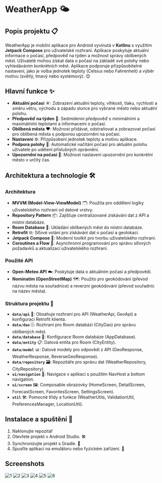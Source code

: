 # WeatherApp 🌤️

## Popis projektu 📋

WeatherApp je mobilní aplikace pro Android vyvinutá v **Kotlinu** s využitím **Jetpack Compose** pro uživatelské rozhraní. Aplikace poskytuje aktuální informace o počasí, předpověď na týden a možnost správy oblíbených měst. Uživatelé mohou získat data o počasí na základě své polohy nebo vyhledáváním konkrétních měst. Aplikace podporuje přizpůsobitelné nastavení, jako je volba jednotek teploty (Celsius nebo Fahrenheit) a výběr motivu (světlý, tmavý nebo systémový). 😊

## Hlavní funkce ✨

- **Aktuální počasí** ☀️: Zobrazení aktuální teploty, vlhkosti, tlaku, rychlosti a směru větru, východu a západu slunce pro vybrané město nebo aktuální polohu.
- **Předpověď na týden** 📅: Sedmidenní předpověď s minimálními a maximálními teplotami a informacemi o počasí.
- **Oblíbená města** ❤️: Možnost přidávat, odstraňovat a zobrazovat počasí pro oblíbená města s podporou upozornění na počasí.
- **Nastavení** ⚙️: Přizpůsobení jednotek teploty a motivu aplikace.
- **Podpora polohy** 📍: Automatické načítání počasí pro aktuální polohu uživatele po udělení příslušných oprávnění.
- **Upozornění na počasí** 🔔: Možnost nastavení upozornění pro konkrétní město v určitý čas.

## Architektura a technologie 🛠️

### Architektura
- **MVVM (Model-View-ViewModel)** 🗂️: Použita pro oddělení logiky uživatelského rozhraní od datové vrstvy.
- **Repository Pattern** 📦: Zajišťuje centralizované získávání dat z API a místní databáze.
- **Room Database** 💾: Ukládání oblíbených měst do místní databáze.
- **Retrofit** 🌐: Síťové volání pro získávání dat o počasí a geolokaci.
- **Jetpack Compose** 🎨: Moderní toolkit pro tvorbu uživatelského rozhraní.
- **Coroutines a Flow** 🚀: Asynchronní programování pro správu síťových požadavků a aktualizací uživatelského rozhraní.

### Použité API
- **Open-Meteo API** ☁️: Poskytuje data o aktuálním počasí a předpovědi.
- **Nominatim (OpenStreetMap)** 🗺️: Použito pro geokódování (převod názvu města na souřadnice) a reverzní geokódování (převod souřadnic na název města).

### Struktura projektu 📁
- **`data/api`** 🔌: Obsahuje rozhraní pro API (WeatherApi, GeoApi) a konfiguraci Retrofit klienta.
- **`data/dao`** 🗄️: Rozhraní pro Room databázi (CityDao) pro správu oblíbených měst.
- **`data/database`** 💽: Konfigurace Room databáze (AppDatabase).
- **`data/entity`** 📋: Datová entita pro Room (CityEntity).
- **`data/model`** 📊: Datové modely pro odpovědi z API (GeoResponse, WeatherResponse, ReverseGeoResponse).
- **`data/repository`** 🗃️: Repozitáře pro správu dat (WeatherRepository, CityRepository).
- **`ui/navigation`** 🧭: Navigace v aplikaci s použitím NavHost a bottom navigation.
- **`ui/screen`** 🖼️: Composable obrazovky (HomeScreen, DetailScreen, ForecastScreen, FavoritesScreen, SettingsScreen).
- **`util`** 🛠️: Pomocné třídy a funkce (WeatherUtils, ValidationUtil, PreferencesManager, LocationUtil).

## Instalace a spuštění 🚀
1. Naklonujte repozitář
2. Otevřete projekt v Android Studio. 🛠️
3. Synchronizujte projekt s Gradle. 🔄
4. Spusťte aplikaci na emulátoru nebo fyzickém zařízení. 📱

## Screenshots
![1](1.jpg)
![2](2.jpg)
![3](3.jpg)
![4](4.jpg)
![5](5.jpg)
![6](6.jpg)
